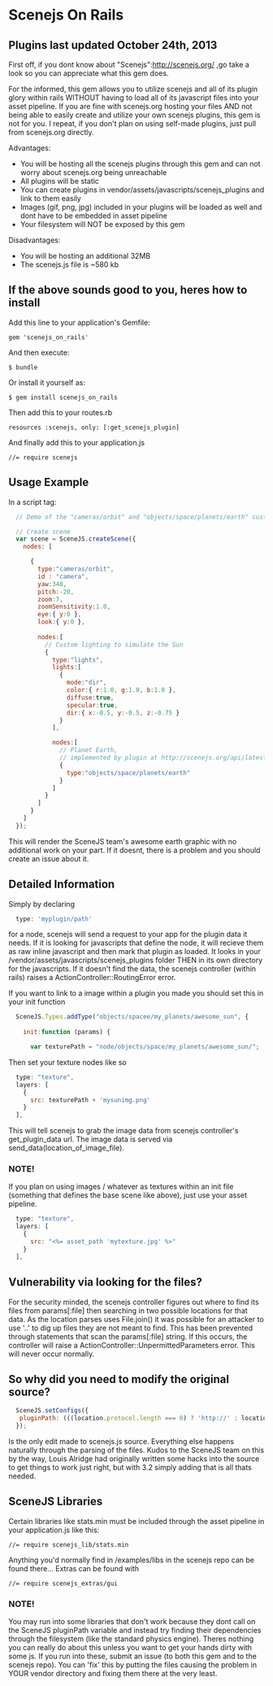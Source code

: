 # Scenejs On Rails
## Plugins last updated October 24th, 2013

First off, if you dont know about "Scenejs":http://scenejs.org/ ,go take a look so you can appreciate what this gem does.

For the informed, this gem allows you to utilize scenejs and all of its plugin glory within rails WITHOUT having to load all
of its javascript files into your asset pipeline. If you are fine with scenejs.org hosting your files AND not being able to
easily create and utilize your own scenejs plugins, this gem is not for you. I repeat, if you don't plan on using self-made
plugins, just pull from scenejs.org directly.

Advantages:

* You will be hosting all the scenejs plugins through this gem and can not worry about scenejs.org being unreachable
* All plugins will be static
* You can create plugins in vendor/assets/javascripts/scenejs_plugins and link to them easily
* Images (gif, png, jpg) included in your plugins will be loaded as well and dont have to be embedded in asset pipeline
* Your filesystem will NOT be exposed by this gem

Disadvantages:
* You will be hosting an additional 32MB
* The scenejs.js file is ~580 kb

## If the above sounds good to you, heres how to install

Add this line to your application's Gemfile:

    gem 'scenejs_on_rails'

And then execute:

    $ bundle

Or install it yourself as:

    $ gem install scenejs_on_rails



Then add this to your routes.rb
    
    resources :scenejs, only: [:get_scenejs_plugin]

And finally add this to your application.js

    //= require scenejs

## Usage Example
In a script tag:

```javascript
  // Demo of the "cameras/orbit" and "objects/space/planets/earth" custom node types

  // Create scene
  var scene = SceneJS.createScene({
    nodes: [

      {
        type:"cameras/orbit",
        id : "camera",
        yaw:340,
        pitch:-20,
        zoom:7,
        zoomSensitivity:1.0,
        eye:{ y:0 },
        look:{ y:0 },
     
        nodes:[
          // Custom lighting to simulate the Sun
          {
            type:"lights",
            lights:[
              {
                mode:"dir",
                color:{ r:1.0, g:1.0, b:1.0 },
                diffuse:true,
                specular:true,
                dir:{ x:-0.5, y:-0.5, z:-0.75 }
              }
            ],

            nodes:[
              // Planet Earth,
              // implemented by plugin at http://scenejs.org/api/latest/plugins/node/objects/space/planets/earth.js
              {
                type:"objects/space/planets/earth"
              }
            ]
          }
        ]
      }
    ]
  });
```

This will render the SceneJS team's awesome earth graphic with no additional work on your part. If it doesnt, there is a problem
and you should create an issue about it.

## Detailed Information

Simply by declaring 

```javascript
  type: 'myplugin/path'
```
for a node, scenejs will send a request to your app for the plugin data it needs. If it is looking for javascripts that define the node,
it will recieve them as raw inline javascript and then mark that plugin as loaded. It looks in your /vendor/assets/javascripts/scenejs_plugins folder
THEN in its own directory for the javascripts. If it doesn't find the data, the scenejs controller (within rails) raises a 
ActionController::RoutingError error.

If you want to link to a image within a plugin you made you should set this in your init function
```javascript
  SceneJS.Types.addType("objects/spacee/my_planets/awesome_sun", {
    
    init:function (params) {

      var texturePath = "node/objects/space/my_planets/awesome_sun/";
```
Then set your texture nodes like so
```javascript
  type: "texture",
  layers: [
    {
      src: texturePath + 'mysunimg.png'
    }
  ],
```
This will tell scenejs to grab the image data from scenejs controller's get_plugin_data url. The image data is served via send_data(location_of_image_file).

### NOTE!

If you plan on using images / whatever as textures within an init file (something that defines the base scene like above), just use your asset pipeline.

```javascript
  type: "texture",
  layers: [
    {
      src: "<%= asset_path 'mytexture.jpg' %>"
    }
  ],
```

## Vulnerability via looking for the files?

For the security minded, the scenejs controller figures out where to find its files from params[:file] then searching in two possible locations for that data.
As the location parses uses File.join() it was possible for an attacker to use '..' to dig up files they are not meant to find. This has been prevented through
statements that scan the params[:file] string. If this occurs, the controller will raise a ActionController::UnpermittedParameters error. This will never occur
normally.

## So why did you need to modify the original source?

```javascript
  SceneJS.setConfigs({
   pluginPath: (((location.protocol.length === 0) ? 'http://' : location.protocol + '//') + location.host + '/scenejs/get_scenejs_data?file=')
  });
```

Is the only edit made to scenejs.js source. Everything else happens naturally through the parsing of the files. Kudos to the SceneJS team on this by the way,
Louis Alridge had originally written some hacks into the source to get things to work just right, but with 3.2 simply adding that is all thats needed.



## SceneJS Libraries

Certain libraries like stats.min must be included through the asset pipeline in your application.js like this:

    //= require scenejs_lib/stats.min

Anything you'd normally find in /examples/libs in the scenejs repo can be found there... Extras can be found with

    //= require scenejs_extras/gui

### NOTE!

You may run into some libraries that don't work because they dont call on the SceneJS pluginPath variable and instead try finding their dependencies
through the filesystem (like the standard physics engine). Theres nothing you can really do about this unless you want to get your hands dirty with some js.
If you run into these, submit an issue (to both this gem and to the scenejs repo). You can 'fix' this by putting the files causing the problem in YOUR vendor
directory and fixing them there at the very least. 